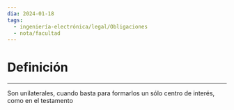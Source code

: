 ```yaml
---
dia: 2024-01-18
tags:
  - ingeniería-electrónica/legal/Obligaciones
  - nota/facultad
---
```

# Definición
---
Son unilaterales, cuando basta para formarlos un sólo centro de interés, como en el testamento